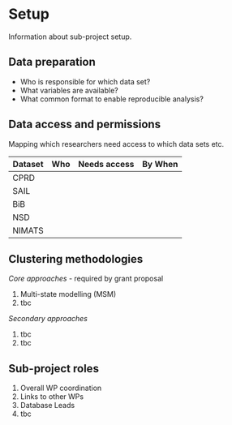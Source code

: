 # Setup

Information about sub-project setup.

## Data preparation

- Who is responsible for which data set?
- What variables are available?
- What common format to enable reproducible analysis?

## Data access and permissions

Mapping which researchers need access to which data sets etc.

| Dataset | Who | Needs access | By When |
| ------- | --- | ------------ | ------- |
| CPRD | | | |
| SAIL | | | |
| BiB | | | |
| NSD | | | |
| NIMATS | | | |

## Clustering methodologies

*Core approaches* - required by grant proposal

1. Multi-state modelling (MSM) 
2. tbc

*Secondary approaches*

1. tbc
2. tbc

## Sub-project roles

1. Overall WP coordination
2. Links to other WPs
3. Database Leads
4. tbc
